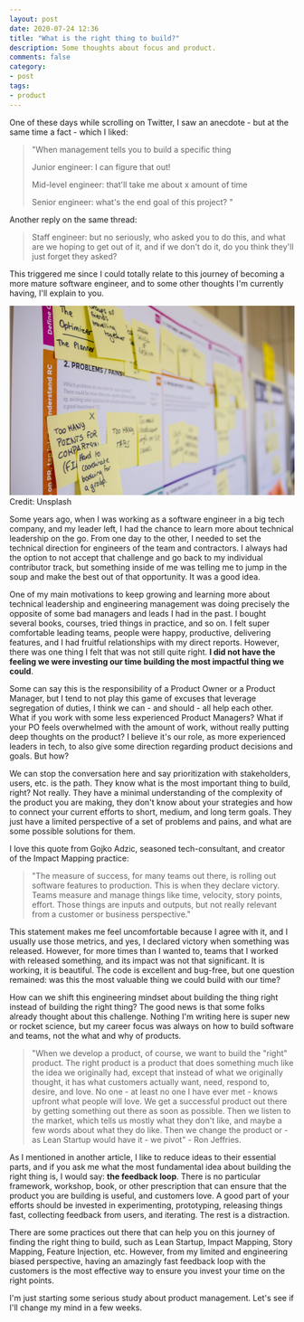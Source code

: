 ```yaml
---
layout: post
date: 2020-07-24 12:36
title: "What is the right thing to build?"
description: Some thoughts about focus and product.
comments: false
category: 
- post
tags:
- product
---
```


One of these days while scrolling on Twitter, I saw an anecdote - but at the same time a fact - which I liked:

> "When management tells you to build a specific thing
> 
> Junior engineer: I can figure that out!
>
> Mid-level engineer: that'll take me about x amount of time
>
> Senior engineer: what's the end goal of this project? "

Another reply on the same thread:

> Staff engineer: but no seriously, who asked you to do this, and what are we hoping to get out of it, and if we don't do it, do you think they'll just forget they asked?

This triggered me since I could totally relate to this journey of becoming a more mature software engineer, and to some other thoughts I'm currently having, I'll explain to you. 

![postits](https://raw.githubusercontent.com/ulymarins/ulymarins.github.io/master/static/daria-nepriakhina-zoCDWPuiRuA-unsplash.jpg)
Credit: Unsplash

Some years ago, when I was working as a software engineer in a big tech company, and my leader left, I had the chance to learn more about technical leadership on the go. From one day to the other, I needed to set the technical direction for engineers of the team and contractors. I always had the option to not accept that challenge and go back to my individual contributor track, but something inside of me was telling me to jump in the soup and make the best out of that opportunity. It was a good idea.

One of my main motivations to keep growing and learning more about technical leadership and engineering management was doing precisely the opposite of some bad managers and leads I had in the past. I bought several books, courses, tried things in practice, and so on. I felt super comfortable leading teams, people were happy, productive, delivering features, and I had fruitful relationships with my direct reports. However, there was one thing I felt that was not still quite right. **I did not have the feeling we were investing our time building the most impactful thing we could**.

Some can say this is the responsibility of a Product Owner or a Product Manager, but I tend to not play this game of excuses that leverage segregation of duties, I think we can - and should - all help each other. What if you work with some less experienced Product Managers? What if your PO feels overwhelmed with the amount of work, without really putting deep thoughts on the product? I believe it's our role, as more experienced leaders in tech, to also give some direction regarding product decisions and goals. But how?

We can stop the conversation here and say prioritization with stakeholders, users, etc. is the path. They know what is the most important thing to build, right? Not really. They have a minimal understanding of the complexity of the product you are making, they don't know about your strategies and how to connect your current efforts to short, medium, and long term goals. They just have a limited perspective of a set of problems and pains, and what are some possible solutions for them.

I love this quote from Gojko Adzic, seasoned tech-consultant, and creator of the Impact Mapping practice:

> "The measure of success, for many teams out there, is rolling out software features to production. This is when they declare victory. Teams measure and manage things like time, velocity, story points, effort. Those things are inputs and outputs, but not really relevant from a customer or business perspective." 

This statement makes me feel uncomfortable because I agree with it, and I usually use those metrics, and yes, I declared victory when something was released. However, for more times than I wanted to, teams that I worked with released something, and its impact was not that significant. It is working, it is beautiful. The code is excellent and bug-free, but one question remained: was this the most valuable thing we could build with our time? 

How can we shift this engineering mindset about building the thing right instead of building the right thing? The good news is that some folks already thought about this challenge. Nothing I'm writing here is super new or rocket science, but my career focus was always on how to build software and teams, not the what and why of products.

> "When we develop a product, of course, we want to build the "right" product. The right product is a product that does something much like the idea we originally had, except that instead of what we originally thought, it has what customers actually want, need, respond to, desire, and love. No one - at least no one I have ever met - knows upfront what people will love. We get a successful product out there by getting something out there as soon as possible. Then we listen to the market, which tells us mostly what they don't like, and maybe a few words about what they do like. Then we change the product or - as Lean Startup would have it - we pivot" - Ron Jeffries.

As I mentioned in another article, I like to reduce ideas to their essential parts, and if you ask me what the most fundamental idea about building the right thing is, I would say: **the feedback loop**. There is no particular framework, workshop, book, or other prescription that can ensure that the product you are building is useful, and customers love. A good part of your efforts should be invested in experimenting, prototyping, releasing things fast, collecting feedback from users, and iterating. The rest is a distraction.

There are some practices out there that can help you on this journey of finding the right thing to build, such as Lean Startup, Impact Mapping, Story Mapping, Feature Injection, etc. However, from my limited and engineering biased perspective, having an amazingly fast feedback loop with the customers is the most effective way to ensure you invest your time on the right points.

I'm just starting some serious study about product management. Let's see if I'll change my mind in a few weeks.






